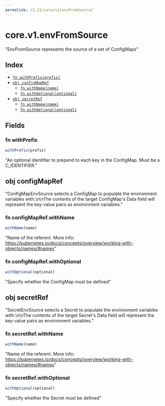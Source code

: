 ```yaml
---
permalink: /1.21/core/v1/envFromSource/
---
```


# core.v1.envFromSource

"EnvFromSource represents the source of a set of ConfigMaps"

## Index

* [`fn withPrefix(prefix)`](#fn-withprefix)
* [`obj configMapRef`](#obj-configmapref)
  * [`fn withName(name)`](#fn-configmaprefwithname)
  * [`fn withOptional(optional)`](#fn-configmaprefwithoptional)
* [`obj secretRef`](#obj-secretref)
  * [`fn withName(name)`](#fn-secretrefwithname)
  * [`fn withOptional(optional)`](#fn-secretrefwithoptional)

## Fields

### fn withPrefix

```ts
withPrefix(prefix)
```

"An optional identifier to prepend to each key in the ConfigMap. Must be a C_IDENTIFIER."

## obj configMapRef

"ConfigMapEnvSource selects a ConfigMap to populate the environment variables with.\n\nThe contents of the target ConfigMap's Data field will represent the key-value pairs as environment variables."

### fn configMapRef.withName

```ts
withName(name)
```

"Name of the referent. More info: https://kubernetes.io/docs/concepts/overview/working-with-objects/names/#names"

### fn configMapRef.withOptional

```ts
withOptional(optional)
```

"Specify whether the ConfigMap must be defined"

## obj secretRef

"SecretEnvSource selects a Secret to populate the environment variables with.\n\nThe contents of the target Secret's Data field will represent the key-value pairs as environment variables."

### fn secretRef.withName

```ts
withName(name)
```

"Name of the referent. More info: https://kubernetes.io/docs/concepts/overview/working-with-objects/names/#names"

### fn secretRef.withOptional

```ts
withOptional(optional)
```

"Specify whether the Secret must be defined"